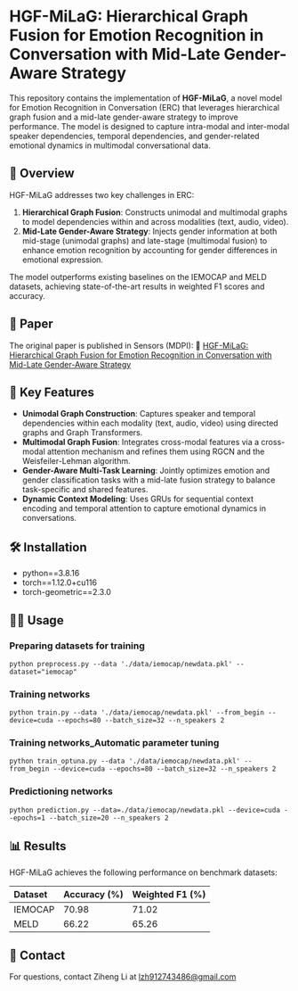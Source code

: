# HGF-MiLaG: Hierarchical Graph Fusion for Emotion Recognition in Conversation with Mid-Late Gender-Aware Strategy

This repository contains the implementation of **HGF-MiLaG**, a novel model for Emotion Recognition in Conversation (ERC) that leverages hierarchical graph fusion and a mid-late gender-aware strategy to improve performance. The model is designed to capture intra-modal and inter-modal speaker dependencies, temporal dependencies, and gender-related emotional dynamics in multimodal conversational data.

## 📌 Overview

HGF-MiLaG addresses two key challenges in ERC:

1. **Hierarchical Graph Fusion**: Constructs unimodal and multimodal graphs to model dependencies within and across modalities (text, audio, video).
2. **Mid-Late Gender-Aware Strategy**: Injects gender information at both mid-stage (unimodal graphs) and late-stage (multimodal fusion) to enhance emotion recognition by accounting for gender differences in emotional expression.

The model outperforms existing baselines on the IEMOCAP and MELD datasets, achieving state-of-the-art results in weighted F1 scores and accuracy.

## 📜 Paper

The original paper is published in Sensors (MDPI):
🔗 [HGF-MiLaG: Hierarchical Graph Fusion for Emotion Recognition in Conversation with Mid-Late Gender-Aware Strategy](https://www.mdpi.com/1424-8220/25/4/1182)

## 🚀 Key Features

- **Unimodal Graph Construction**: Captures speaker and temporal dependencies within each modality (text, audio, video) using directed graphs and Graph Transformers.
- **Multimodal Graph Fusion**: Integrates cross-modal features via a cross-modal attention mechanism and refines them using RGCN and the Weisfeiler-Lehman algorithm.
- **Gender-Aware Multi-Task Learning**: Jointly optimizes emotion and gender classification tasks with a mid-late fusion strategy to balance task-specific and shared features.
- **Dynamic Context Modeling**: Uses GRUs for sequential context encoding and temporal attention to capture emotional dynamics in conversations.

## 🛠 Installation

- python==3.8.16
- torch==1.12.0+cu116
- torch-geometric==2.3.0

## 🏃‍♂️ Usage

### Preparing datasets for training

    python preprocess.py --data './data/iemocap/newdata.pkl' --dataset="iemocap"

### Training networks 

    python train.py --data './data/iemocap/newdata.pkl' --from_begin --device=cuda --epochs=80 --batch_size=32 --n_speakers 2 

### Training networks_Automatic parameter tuning

    python train_optuna.py --data './data/iemocap/newdata.pkl' --from_begin --device=cuda --epochs=80 --batch_size=32 --n_speakers 2 

### Predictioning networks 

    python prediction.py --data=./data/iemocap/newdata.pkl --device=cuda --epochs=1 --batch_size=20 --n_speakers 2

## 📊 Results

HGF-MiLaG achieves the following performance on benchmark datasets:

| Dataset | Accuracy (%) | Weighted F1 (%) |
| :------ | :----------- | :-------------- |
| IEMOCAP | 70.98        | 71.02           |
| MELD    | 66.22        | 65.26           |

## 📧 Contact

For questions, contact Ziheng Li at lzh912743486@gmail.com

